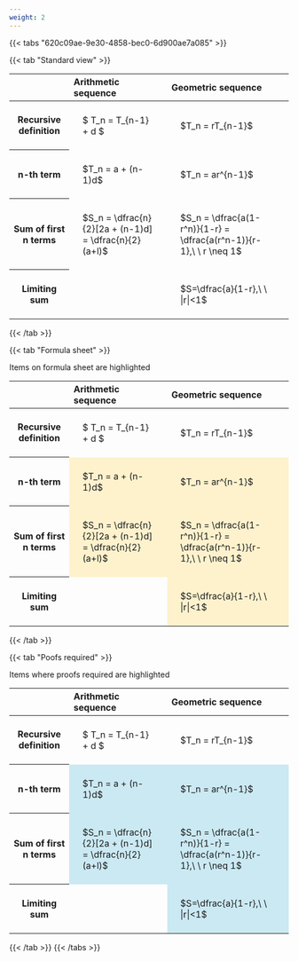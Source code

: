 ```yaml
---
weight: 2
---
```


{{< tabs "620c09ae-9e30-4858-bec0-6d900ae7a085" >}}

{{< tab "Standard view" >}}

<style type="text/css">
#T_833e3 th.col_heading {
  text-align: left;
  font-size: 1em;
}
#T_833e3 td {
  text-align: left;
  font-size: 1em;
  padding: 1.5em;
}
</style>
<table id="T_833e3">
  <thead>
    <tr>
      <th class="blank level0" >&nbsp;</th>
      <th id="T_833e3_level0_col0" class="col_heading level0 col0" >Arithmetic sequence</th>
      <th id="T_833e3_level0_col1" class="col_heading level0 col1" >Geometric sequence</th>
    </tr>
  </thead>
  <tbody>
    <tr>
      <th id="T_833e3_level0_row0" class="row_heading level0 row0" >Recursive definition</th>
      <td id="T_833e3_row0_col0" class="data row0 col0" >$ T_n = T_{n-1} + d $</td>
      <td id="T_833e3_row0_col1" class="data row0 col1" >$T_n = rT_{n-1}$</td>
    </tr>
    <tr>
      <th id="T_833e3_level0_row1" class="row_heading level0 row1" >n-th term</th>
      <td id="T_833e3_row1_col0" class="data row1 col0" >$T_n = a + (n-1)d$</td>
      <td id="T_833e3_row1_col1" class="data row1 col1" >$T_n = ar^{n-1}$</td>
    </tr>
    <tr>
      <th id="T_833e3_level0_row2" class="row_heading level0 row2" >Sum of first n terms</th>
      <td id="T_833e3_row2_col0" class="data row2 col0" >$S_n = \dfrac{n}{2}[2a + (n-1)d] = \dfrac{n}{2}(a+l)$</td>
      <td id="T_833e3_row2_col1" class="data row2 col1" >$S_n = \dfrac{a(1-r^n)}{1-r} = \dfrac{a(r^n-1)}{r-1},\ \  r \neq 1$</td>
    </tr>
    <tr>
      <th id="T_833e3_level0_row3" class="row_heading level0 row3" >Limiting sum</th>
      <td id="T_833e3_row3_col0" class="data row3 col0" ></td>
      <td id="T_833e3_row3_col1" class="data row3 col1" >$S=\dfrac{a}{1-r},\ \ |r|<1$</td>
    </tr>
  </tbody>
</table>
{{< /tab >}}

{{< tab "Formula sheet" >}}

Items on formula sheet are highlighted 
<br>
<style type="text/css">
#T_1027a th.col_heading {
  text-align: left;
  font-size: 1em;
}
#T_1027a td {
  text-align: left;
  font-size: 1em;
  padding: 1.5em;
}
#T_1027a_row0_col0, #T_1027a_row0_col1, #T_1027a_row3_col0 {
  background-color: rgba(0,0,0,0);
}
#T_1027a_row1_col0, #T_1027a_row1_col1, #T_1027a_row2_col0, #T_1027a_row2_col1, #T_1027a_row3_col1 {
  background-color: rgba(255,194,10, 0.2);
}
</style>
<table id="T_1027a">
  <thead>
    <tr>
      <th class="blank level0" >&nbsp;</th>
      <th id="T_1027a_level0_col0" class="col_heading level0 col0" >Arithmetic sequence</th>
      <th id="T_1027a_level0_col1" class="col_heading level0 col1" >Geometric sequence</th>
    </tr>
  </thead>
  <tbody>
    <tr>
      <th id="T_1027a_level0_row0" class="row_heading level0 row0" >Recursive definition</th>
      <td id="T_1027a_row0_col0" class="data row0 col0" >$ T_n = T_{n-1} + d $</td>
      <td id="T_1027a_row0_col1" class="data row0 col1" >$T_n = rT_{n-1}$</td>
    </tr>
    <tr>
      <th id="T_1027a_level0_row1" class="row_heading level0 row1" >n-th term</th>
      <td id="T_1027a_row1_col0" class="data row1 col0" >$T_n = a + (n-1)d$</td>
      <td id="T_1027a_row1_col1" class="data row1 col1" >$T_n = ar^{n-1}$</td>
    </tr>
    <tr>
      <th id="T_1027a_level0_row2" class="row_heading level0 row2" >Sum of first n terms</th>
      <td id="T_1027a_row2_col0" class="data row2 col0" >$S_n = \dfrac{n}{2}[2a + (n-1)d] = \dfrac{n}{2}(a+l)$</td>
      <td id="T_1027a_row2_col1" class="data row2 col1" >$S_n = \dfrac{a(1-r^n)}{1-r} = \dfrac{a(r^n-1)}{r-1},\ \  r \neq 1$</td>
    </tr>
    <tr>
      <th id="T_1027a_level0_row3" class="row_heading level0 row3" >Limiting sum</th>
      <td id="T_1027a_row3_col0" class="data row3 col0" ></td>
      <td id="T_1027a_row3_col1" class="data row3 col1" >$S=\dfrac{a}{1-r},\ \ |r|<1$</td>
    </tr>
  </tbody>
</table>
{{< /tab >}}

{{< tab "Poofs required" >}}

Items where proofs required are highlighted 
<br>
<style type="text/css">
#T_ed1a1 th.col_heading {
  text-align: left;
  font-size: 1em;
}
#T_ed1a1 td {
  text-align: left;
  font-size: 1em;
  padding: 1.5em;
}
#T_ed1a1_row0_col0, #T_ed1a1_row0_col1, #T_ed1a1_row3_col0 {
  background-color: rgba(0,0,0,0);
}
#T_ed1a1_row1_col0, #T_ed1a1_row1_col1, #T_ed1a1_row2_col0, #T_ed1a1_row2_col1, #T_ed1a1_row3_col1 {
  background-color: rgba(0,150,200, 0.2);
}
</style>
<table id="T_ed1a1">
  <thead>
    <tr>
      <th class="blank level0" >&nbsp;</th>
      <th id="T_ed1a1_level0_col0" class="col_heading level0 col0" >Arithmetic sequence</th>
      <th id="T_ed1a1_level0_col1" class="col_heading level0 col1" >Geometric sequence</th>
    </tr>
  </thead>
  <tbody>
    <tr>
      <th id="T_ed1a1_level0_row0" class="row_heading level0 row0" >Recursive definition</th>
      <td id="T_ed1a1_row0_col0" class="data row0 col0" >$ T_n = T_{n-1} + d $</td>
      <td id="T_ed1a1_row0_col1" class="data row0 col1" >$T_n = rT_{n-1}$</td>
    </tr>
    <tr>
      <th id="T_ed1a1_level0_row1" class="row_heading level0 row1" >n-th term</th>
      <td id="T_ed1a1_row1_col0" class="data row1 col0" >$T_n = a + (n-1)d$</td>
      <td id="T_ed1a1_row1_col1" class="data row1 col1" >$T_n = ar^{n-1}$</td>
    </tr>
    <tr>
      <th id="T_ed1a1_level0_row2" class="row_heading level0 row2" >Sum of first n terms</th>
      <td id="T_ed1a1_row2_col0" class="data row2 col0" >$S_n = \dfrac{n}{2}[2a + (n-1)d] = \dfrac{n}{2}(a+l)$</td>
      <td id="T_ed1a1_row2_col1" class="data row2 col1" >$S_n = \dfrac{a(1-r^n)}{1-r} = \dfrac{a(r^n-1)}{r-1},\ \  r \neq 1$</td>
    </tr>
    <tr>
      <th id="T_ed1a1_level0_row3" class="row_heading level0 row3" >Limiting sum</th>
      <td id="T_ed1a1_row3_col0" class="data row3 col0" ></td>
      <td id="T_ed1a1_row3_col1" class="data row3 col1" >$S=\dfrac{a}{1-r},\ \ |r|<1$</td>
    </tr>
  </tbody>
</table>
{{< /tab >}}
{{< /tabs >}}